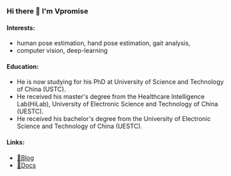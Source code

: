 ### Hi there 👋 I'm Vpromise

#### Interests:

- human pose estimation, hand pose estimation, gait analysis, 
- computer vision, deep-learning

#### Education:

- He is now studying for his PhD at University of Science and Technology of China (USTC).
- He received his master's degree from the Healthcare Intelligence Lab(HiLab), University of Electronic Science and Technology of China (UESTC).
- He received his bachelor's degree from the University of Electronic Science and Technology of China (UESTC).

#### Links:

- [🧋Blog](https://blog.vpromise.fun)
- [📎Docs](https://docs.vpromise.fun)

<!--
**vpromise/vpromise** is a ✨ _special_ ✨ repository because its `README.md` (this file) appears on your GitHub profile.

Here are some ideas to get you started:

- 🔭 I’m currently working on ...
- 🌱 I’m currently learning ...
- 👯 I’m looking to collaborate on ...
- 🤔 I’m looking for help with ...
- 💬 Ask me about ...
- 📫 How to reach me: ...
- 😄 Pronouns: ...
- ⚡ Fun fact: ...
-->
